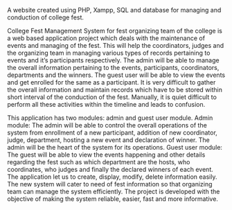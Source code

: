 A website created using PHP, Xampp, SQL and database for managing and conduction of college fest.

College Fest Management System for fest organizing team of the college is a web based application project which deals with the maintenance of events and managing of the fest. This will help the coordinators, judges and the organizing team in managing various types of records pertaining to events and it’s participants respectively.
The admin will be able to manage the overall information pertaining to the events, participants, coordinators, departments and the winners. The guest user will be able to view the events and get enrolled for the same as a participant.
It is very difficult to gather the overall information and maintain records which have to be stored within short interval of the conduction of the fest. Manually, it is quiet difficult to perform all these activities within the timeline and leads to confusion.

This application has two modules: admin and guest user module.
Admin module: The admin will be able to control the overall operations of the system from enrollment of a new participant, addition of new coordinator, judge, department, hosting a new event and declaration of winner. The admin will be the heart of the system for its operations.
Guest user module: The guest will be able to view the events happening and other details regarding the fest such as which department are the hosts, who coordinates, who judges and finally the declared winners of each event. The application let us to create, display, modify, delete information easily.
The new system will cater to need of fest information so that organizing team can manage the system efficiently. The project is developed with the objective of making the system reliable, easier, fast and more informative.
